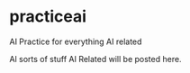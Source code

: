 # practiceai
AI Practice for everything AI related

Al sorts of stuff AI Related will be posted here.
